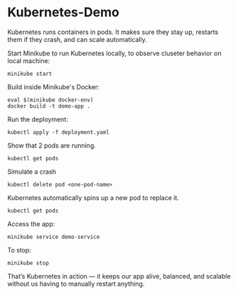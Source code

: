 # Kubernetes-Demo
Kubernetes runs containers in pods. It makes sure they stay up, restarts them if they crash, and can scale automatically.

Start Minikube to run Kubernetes locally, to observe cluseter behavior on local machine:
```
minikube start
```

Build inside Minikube's Docker:
```
eval $(minikube docker-env)
docker build -t demo-app .
```

Run the deployment:

```
kubectl apply -f deployment.yaml
```
Show that 2 pods are running.
```
kubectl get pods
```

Simulate a crash
```
kubectl delete pod <one-pod-name>
```

Kubernetes automatically spins up a new pod to replace it.
```
kubectl get pods
```

Access the app:
```
minikube service demo-service
```

To stop:
```
minikube stop
```

That’s Kubernetes in action — it keeps our app alive, balanced, and scalable without us having to manually restart anything.